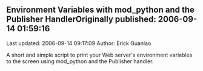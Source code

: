 ## Environment Variables with mod_python and the Publisher HandlerOriginally published: 2006-09-14 01:59:16 
Last updated: 2006-09-14 09:17:09 
Author: Erick Guanlao 
 
A short and simple script to print your Web server's environment variables to the screen using mod_python and the Publisher handler.